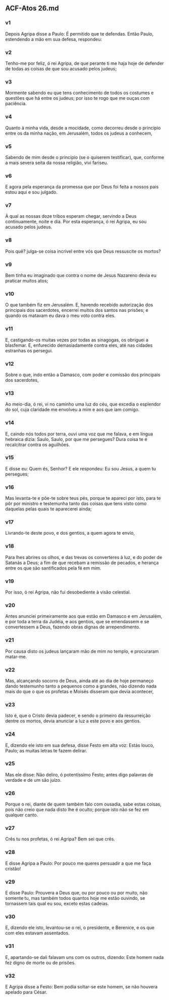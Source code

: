 ## ACF-Atos 26.md
### v1
 Depois Agripa disse a Paulo: É permitido que te defendas. Então Paulo, estendendo a mão em sua defesa, respondeu:
### v2
 Tenho-me por feliz, ó rei Agripa, de que perante ti me haja hoje de defender de todas as coisas de que sou acusado pelos judeus;
### v3
 Mormente sabendo eu que tens conhecimento de todos os costumes e questões que há entre os judeus; por isso te rogo que me ouças com paciência.
### v4
 Quanto à minha vida, desde a mocidade, como decorreu desde o princípio entre os da minha nação, em Jerusalém, todos os judeus a conhecem,
### v5
 Sabendo de mim desde o princípio (se o quiserem testificar), que, conforme a mais severa seita da nossa religião, vivi fariseu.
### v6
 E agora pela esperança da promessa que por Deus foi feita a nossos pais estou aqui e sou julgado.
### v7
 À qual as nossas doze tribos esperam chegar, servindo a Deus continuamente, noite e dia. Por esta esperança, ó rei Agripa, eu sou acusado pelos judeus.
### v8
 Pois quê? julga-se coisa incrível entre vós que Deus ressuscite os mortos?
### v9
 Bem tinha eu imaginado que contra o nome de Jesus Nazareno devia eu praticar muitos atos;
### v10
 O que também fiz em Jerusalém. E, havendo recebido autorização dos principais dos sacerdotes, encerrei muitos dos santos nas prisões; e quando os matavam eu dava o meu voto contra eles.
### v11
 E, castigando-os muitas vezes por todas as sinagogas, os obriguei a blasfemar. E, enfurecido demasiadamente contra eles, até nas cidades estranhas os persegui.
### v12
 Sobre o que, indo então a Damasco, com poder e comissão dos principais dos sacerdotes,
### v13
 Ao meio-dia, ó rei, vi no caminho uma luz do céu, que excedia o esplendor do sol, cuja claridade me envolveu a mim e aos que iam comigo.
### v14
 E, caindo nós todos por terra, ouvi uma voz que me falava, e em língua hebraica dizia: Saulo, Saulo, por que me persegues? Dura coisa te é recalcitrar contra os aguilhões.
### v15
 E disse eu: Quem és, Senhor? E ele respondeu: Eu sou Jesus, a quem tu persegues;
### v16
 Mas levanta-te e põe-te sobre teus pés, porque te apareci por isto, para te pôr por ministro e testemunha tanto das coisas que tens visto como daquelas pelas quais te aparecerei ainda;
### v17
 Livrando-te deste povo, e dos gentios, a quem agora te envio,
### v18
 Para lhes abrires os olhos, e das trevas os converteres à luz, e do poder de Satanás a Deus; a fim de que recebam a remissão de pecados, e herança entre os que são santificados pela fé em mim.
### v19
 Por isso, ó rei Agripa, não fui desobediente à visão celestial.
### v20
 Antes anunciei primeiramente aos que estão em Damasco e em Jerusalém, e por toda a terra da Judéia, e aos gentios, que se emendassem e se convertessem a Deus, fazendo obras dignas de arrependimento.
### v21
 Por causa disto os judeus lançaram mão de mim no templo, e procuraram matar-me.
### v22
 Mas, alcançando socorro de Deus, ainda até ao dia de hoje permaneço dando testemunho tanto a pequenos como a grandes, não dizendo nada mais do que o que os profetas e Moisés disseram que devia acontecer,
### v23
 Isto é, que o Cristo devia padecer, e sendo o primeiro da ressurreição dentre os mortos, devia anunciar a luz a este povo e aos gentios.
### v24
 E, dizendo ele isto em sua defesa, disse Festo em alta voz: Estás louco, Paulo; as muitas letras te fazem delirar.
### v25
 Mas ele disse: Não deliro, ó potentíssimo Festo; antes digo palavras de verdade e de um são juízo.
### v26
 Porque o rei, diante de quem também falo com ousadia, sabe estas coisas, pois não creio que nada disto lhe é oculto; porque isto não se fez em qualquer canto.
### v27
 Crês tu nos profetas, ó rei Agripa? Bem sei que crês.
### v28
 E disse Agripa a Paulo: Por pouco me queres persuadir a que me faça cristão!
### v29
 E disse Paulo: Prouvera a Deus que, ou por pouco ou por muito, não somente tu, mas também todos quantos hoje me estão ouvindo, se tornassem tais qual eu sou, exceto estas cadeias.
### v30
 E, dizendo ele isto, levantou-se o rei, o presidente, e Berenice, e os que com eles estavam assentados.
### v31
 E, apartando-se dali falavam uns com os outros, dizendo: Este homem nada fez digno de morte ou de prisões.
### v32
 E Agripa disse a Festo: Bem podia soltar-se este homem, se não houvera apelado para César.
